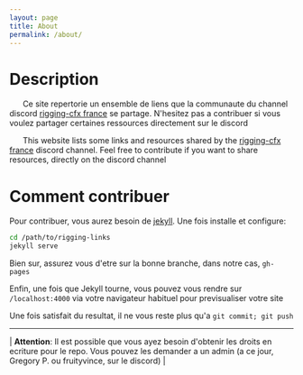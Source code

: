```yaml
---
layout: page
title: About
permalink: /about/
---
```


Description
===========
&nbsp;&nbsp;&nbsp;&nbsp;&nbsp;&nbsp;Ce site repertorie un ensemble de liens que la communaute du channel discord [rigging-cfx france](https://discord.gg/eZHycgpe) se partage. N'hesitez pas a contribuer si vous voulez partager certaines ressources directement sur le discord

&nbsp;&nbsp;&nbsp;&nbsp;&nbsp;&nbsp;This website lists some links and resources shared by the [rigging-cfx france](https://discord.gg/eZHycgpe) discord channel. Feel free to contribute if you want to share resources, directly on the discord channel

Comment contribuer
==================
Pour contribuer, vous aurez besoin de [jekyll](https://jekyllrb.com/docs/step-by-step/01-setup/). Une fois installe et configure:
```bash
cd /path/to/rigging-links
jekyll serve
```
Bien sur, assurez vous d'etre sur la bonne branche, dans notre cas, `gh-pages`

Enfin, une fois que Jekyll tourne, vous pouvez vous rendre sur `/localhost:4000` via votre navigateur habituel pour previsualiser votre site

Une fois satisfait du resultat, il ne vous reste plus qu'a `git commit; git push`

-------

| **Attention**: Il est possible que vous ayez besoin d'obtenir les droits en ecriture pour le repo. Vous pouvez les demander a un admin (a ce jour, Gregory P. ou fruityvince, sur le discord) |


